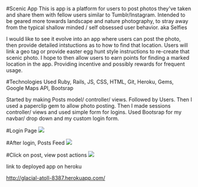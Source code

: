 #Scenic App
This is app is a platform for users to post photos they've taken and share them with fellow users similar to Tumblr/Instagram. Intended to be geared more towards landscape and nature photography, to stray away from the typical shallow minded / self obsessed user behavior. aka Selfies

I would like to see it evolve into an app where users can post the photo, then provide detailed intstuctions as to how to find that location. Users will link a geo tag or provide easter egg hunt style instructions to re-create that scenic photo. I hope to then allow users to earn points for finding a marked location in the app. Providing incentive and possibly rewards for frequent usage.

#Technologies Used
Ruby, Rails, JS, CSS, HTML, Git, Heroku, Gems, Google Maps API, Bootsrap

Started by making Posts model/ controller/ views. Followed by Users. Then I used a paperclip gem to allow photo posting. Then I made sessions controller/ views and used simple form for logins. Used Bootsrap for my navbar/ drop down and my custom login form.

#Login Page
![](/Users/brandon/Desktop/project2/Scenic/app/assets/images/1.png)

#After login, Posts Feed
![](/Users/brandon/Desktop/project2/Scenic/app/assets/images/2.png)

#Click on post, view post actions
![](/Users/brandon/Desktop/project2/Scenic/app/assets/images/3.png)

link to deployed app on heroku

http://glacial-atoll-8387.herokuapp.com/